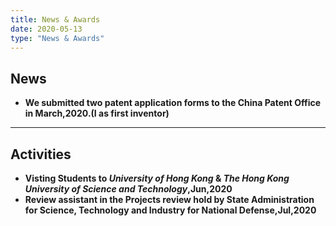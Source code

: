 ```yaml
---
title: News & Awards
date: 2020-05-13
type: "News & Awards"
---
```




## News

+ **We submitted two patent application forms to the China Patent Office in March,2020.(I as first inventor)**

----

## Activities
+ **Visting Students to _University of Hong Kong_ & _The Hong Kong University of Science and Technology_,Jun,2020**
+ **Review assistant in the Projects review hold by State Administration for Science, Technology and Industry for National Defense,Jul,2020**

